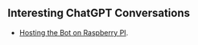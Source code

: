 ## Interesting ChatGPT Conversations


- [Hosting the Bot on Raspberry PI](https://chat.openai.com/share/c2ae96a2-d6a8-4499-9e9b-a594481271de).

